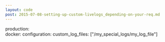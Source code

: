 ```yaml
---
layout: code
post: 2015-07-08-setting-up-custom-livelogs_depending-on-your-req.md
---
```



production:   
    docker:
        configuration:
            custom_log_files: ["/my_special_logs/my_log_file"]                       
